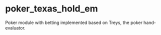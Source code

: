 # poker_texas_hold_em
Poker module with betting implemented based on Treys, the poker hand-evaluator.
